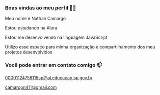 ### Boas vindas ao meu perfil 💙💙

Meu nome é Nathan Camargo

Estou estudando na Alura

Estou me desenvolvendo na linguagem JavaScript

Utilizo esse espaço para minha organização e compartilhamento dos meu projetos desenvolvidos

### Você pode entrar em contato comigo 📫


00001124756115sp@al.educacao.sp.gov.br

camargon411@gmail.com
